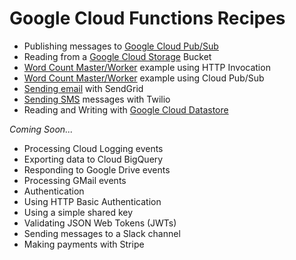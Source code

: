# Google Cloud Functions Recipes

 - Publishing messages to [Google Cloud Pub/Sub](/pubsub)
 - Reading from a [Google Cloud Storage](/gcs) Bucket
 - [Word Count Master/Worker](/worker_http) example using HTTP Invocation
 - [Word Count Master/Worker](/worker_pubsub) example using Cloud Pub/Sub
 - [Sending email](/sendgrid) with SendGrid
 - [Sending SMS](/twilio) messages with Twilio
 - Reading and Writing with [Google Cloud Datastore](/datastore)

*Coming Soon...*

 - Processing Cloud Logging events
 - Exporting data to Cloud BigQuery
 - Responding to Google Drive events
 - Processing GMail events
 - Authentication
  - Using HTTP Basic Authentication
  - Using a simple shared key
  - Validating JSON Web Tokens (JWTs)
 - Sending messages to a Slack channel
 - Making payments with Stripe

